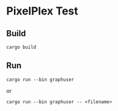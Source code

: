 # PixelPlex Test

## Build
    cargo build

## Run 
    cargo run --bin graphuser

or

    cargo run --bin graphuser -- <filename>
